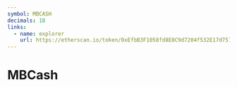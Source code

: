 ```yaml
---
symbol: MBCASH
decimals: 18
links:
  - name: explorer
    url: https://etherscan.io/token/0xEfbB3F1058fd8E0C9d7204f532E17d7572AFfc3e
---
```


# MBCash
